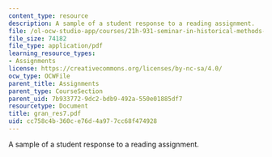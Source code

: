 ```yaml
---
content_type: resource
description: A sample of a student response to a reading assignment.
file: /ol-ocw-studio-app/courses/21h-931-seminar-in-historical-methods-spring-2004/cc758c4b360ce76d4a977cc68f474928_gran_res7.pdf
file_size: 74182
file_type: application/pdf
learning_resource_types:
- Assignments
license: https://creativecommons.org/licenses/by-nc-sa/4.0/
ocw_type: OCWFile
parent_title: Assignments
parent_type: CourseSection
parent_uid: 7b933772-9dc2-bdb9-492a-550e01885df7
resourcetype: Document
title: gran_res7.pdf
uid: cc758c4b-360c-e76d-4a97-7cc68f474928
---
```

A sample of a student response to a reading assignment.